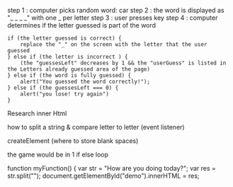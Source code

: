 
step 1 : computer picks random word: car
step 2 : the word is displayed as "_ _ _ _" with one _ per letter
step 3 : user presses key
step 4 : computer determines if the letter guessed is part of the word
    

    if (the letter guessed is correct) {
        replace the "_" on the screen with the letter that the user guessed
    } else if (the letter is incorrect ) {
        (the "guessesLeft" decreases by 1 && the "userGuess" is listed in the Letters already guessed area of the page)
    } else if (the word is fully guessed) {
        alert("You guessed the word correctly!");
    } else if (the guessesLeft === 0) {
        alert("you lose! try again")
    } 


Research inner Html

how to split a string & compare letter to letter (event listener)

createElement (where to store blank spaces)

the game would be in 1 if else loop






function myFunction() {
    var str = "How are you doing today?";
    var res = str.split("");
    document.getElementById("demo").innerHTML = res;
